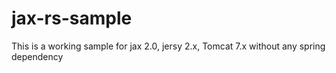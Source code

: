 # jax-rs-sample
This is a working sample for jax 2.0, jersy 2.x, Tomcat 7.x without any spring dependency
